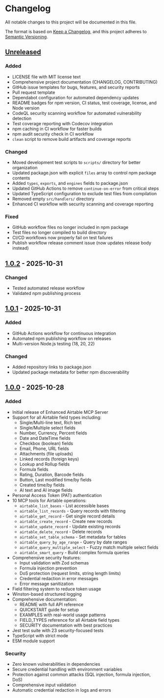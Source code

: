 # Changelog

All notable changes to this project will be documented in this file.

The format is based on [Keep a Changelog](https://keepachangelog.com/en/1.0.0/),
and this project adheres to [Semantic Versioning](https://semver.org/spec/v2.0.0.html).

## [Unreleased]

### Added
- LICENSE file with MIT license text
- Comprehensive project documentation (CHANGELOG, CONTRIBUTING)
- GitHub issue templates for bugs, features, and security reports
- Pull request template
- Dependabot configuration for automated dependency updates
- README badges for npm version, CI status, test coverage, license, and Node version
- CodeQL security scanning workflow for automated vulnerability detection
- Test coverage reporting with Codecov integration
- npm caching in CI workflow for faster builds
- npm audit security check in CI workflow
- `clean` script to remove build artifacts and coverage reports

### Changed
- Moved development test scripts to `scripts/` directory for better organization
- Updated package.json with explicit `files` array to control npm package contents
- Added `types`, `exports`, and `engines` fields to package.json
- Updated GitHub Actions to remove `continue-on-error` from critical steps
- Updated TypeScript configuration to exclude test files from compilation
- Removed empty `src/handlers/` directory
- Enhanced CI workflow with security scanning and coverage reporting

### Fixed
- GitHub workflow files no longer included in npm package
- Test files no longer compiled to build directory
- CI/CD workflows now properly fail on test failures
- Publish workflow release comment issue (now updates release body instead)

## [1.0.2] - 2025-10-31

### Changed
- Tested automated release workflow
- Validated npm publishing process

## [1.0.1] - 2025-10-31

### Added
- GitHub Actions workflow for continuous integration
- Automated npm publishing workflow on releases
- Multi-version Node.js testing (18, 20, 22)

### Changed
- Added repository links to package.json
- Updated package metadata for better npm discoverability

## [1.0.0] - 2025-10-28

### Added
- Initial release of Enhanced Airtable MCP Server
- Support for all Airtable field types including:
  - Single/Multi-line text, Rich text
  - Single/Multiple select fields
  - Number, Currency, Percent fields
  - Date and DateTime fields
  - Checkbox (boolean) fields
  - Email, Phone, URL fields
  - Attachments (file uploads)
  - Linked records (foreign keys)
  - Lookup and Rollup fields
  - Formula fields
  - Rating, Duration, Barcode fields
  - Button, Last modified time/by fields
  - Created time/by fields
  - AI text and AI image fields
- Personal Access Token (PAT) authentication
- 10 MCP tools for Airtable operations:
  - `airtable_list_bases` - List accessible bases
  - `airtable_list_records` - Query records with filtering
  - `airtable_get_record` - Get single record details
  - `airtable_create_record` - Create new records
  - `airtable_update_record` - Update existing records
  - `airtable_delete_record` - Delete records
  - `airtable_set_table_schema` - Set metadata for tables
  - `airtable_query_by_age_range` - Query by date ranges
  - `airtable_query_multiple_select` - Fuzzy match multiple select fields
  - `airtable_smart_query` - Build complex formula queries
- Comprehensive security features:
  - Input validation with Zod schemas
  - Formula injection prevention
  - DoS protection (request limits, string length limits)
  - Credential redaction in error messages
  - Error message sanitization
- Field filtering system to reduce token usage
- Winston-based structured logging
- Comprehensive documentation:
  - README with full API reference
  - QUICKSTART guide for setup
  - EXAMPLES with real-world usage patterns
  - FIELD_TYPES reference for all Airtable field types
  - SECURITY documentation with best practices
- Jest test suite with 23 security-focused tests
- TypeScript with strict mode
- ESM module support

### Security
- Zero known vulnerabilities in dependencies
- Secure credential handling with environment variables
- Protection against common attacks (SQL injection, formula injection, DoS)
- Comprehensive input validation
- Automatic credential redaction in logs and errors

[Unreleased]: https://github.com/jordan-huffman/airtable-mcp-server/compare/v1.0.2...HEAD
[1.0.2]: https://github.com/jordan-huffman/airtable-mcp-server/compare/v1.0.1...v1.0.2
[1.0.1]: https://github.com/jordan-huffman/airtable-mcp-server/compare/v1.0.0...v1.0.1
[1.0.0]: https://github.com/jordan-huffman/airtable-mcp-server/releases/tag/v1.0.0
